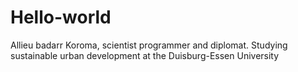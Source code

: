 # Hello-world
Allieu badarr Koroma, scientist programmer and diplomat. 
Studying sustainable urban development at the Duisburg-Essen University
